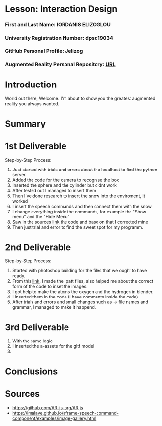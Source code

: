 # Lesson: Interaction Design

### First and Last Name: IORDANIS ELIZOGLOU
### University Registration Number: dpsd19034
### GitHub Personal Profile: Jelizog
### Augmented Reality Personal Repository: [URL](https://jelizog.github.io/Augmented-Reality/marker_based/index.html)

# Introduction
World out there, Welcome.
I'm about to show you the greatest augmented reality you always wanted. 

# Summary


# 1st Deliverable

Step-by-Step Process:

1. Just started with trials and errors about the localhost to find the python server.
2. Added the code for the camera to recognise the box
3. Inserted the sphere and the cylinder but didnt work
4. After tested out I managed to insert them
5. Then I've done research to insert the snow into the enviroment, It worked
6. I insert the speech commands and then connect them with the snow
7. I change everything inside the commands, for example the "Show menu" and the "Hide Menu"
8. Saw in the sources [link](https://lmalave.github.io/aframe-speech-command-component/examples/image-gallery.html) the code and base on that I corrected mine
9. Then just trial and error to find the sweet spot for my programm.

# 2nd Deliverable

Step-by-Step Process:

1. Started with photoshop building for the files that we ought to have ready.
2. From this [link](https://aframe.io/blog/arjs/), I made the .patt files, also helped me about the correct form of the code to inset the images.
3. I got help to make the atoms the oxygen and the hydrogen in blender.
4. I inserted them in the code (I have comments inside the code)
5. After trials and errors and small changes such as -> file names and grammar, I managed to make it happend.

# 3rd Deliverable 

1. With the same logic
2. I inserted the a-assets for the gltf model
3. 

# Conclusions


# Sources

- https://github.com/AR-js-org/AR.js
- https://lmalave.github.io/aframe-speech-command-component/examples/image-gallery.html
